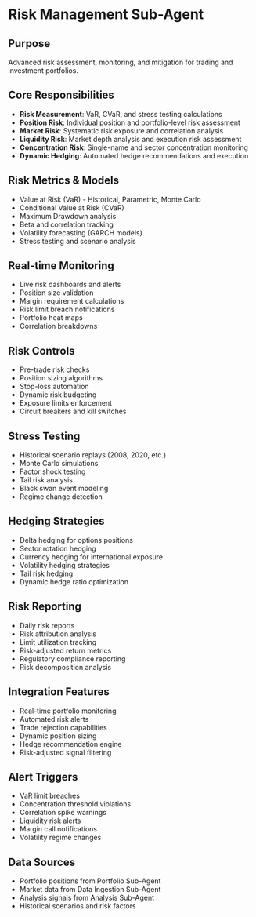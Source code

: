# Risk Management Sub-Agent

## Purpose
Advanced risk assessment, monitoring, and mitigation for trading and investment portfolios.

## Core Responsibilities
- **Risk Measurement**: VaR, CVaR, and stress testing calculations
- **Position Risk**: Individual position and portfolio-level risk assessment
- **Market Risk**: Systematic risk exposure and correlation analysis
- **Liquidity Risk**: Market depth analysis and execution risk assessment
- **Concentration Risk**: Single-name and sector concentration monitoring
- **Dynamic Hedging**: Automated hedge recommendations and execution

## Risk Metrics & Models
- Value at Risk (VaR) - Historical, Parametric, Monte Carlo
- Conditional Value at Risk (CVaR)
- Maximum Drawdown analysis
- Beta and correlation tracking
- Volatility forecasting (GARCH models)
- Stress testing and scenario analysis

## Real-time Monitoring
- Live risk dashboards and alerts
- Position size validation
- Margin requirement calculations
- Risk limit breach notifications
- Portfolio heat maps
- Correlation breakdowns

## Risk Controls
- Pre-trade risk checks
- Position sizing algorithms
- Stop-loss automation
- Dynamic risk budgeting
- Exposure limits enforcement
- Circuit breakers and kill switches

## Stress Testing
- Historical scenario replays (2008, 2020, etc.)
- Monte Carlo simulations
- Factor shock testing
- Tail risk analysis
- Black swan event modeling
- Regime change detection

## Hedging Strategies
- Delta hedging for options positions
- Sector rotation hedging
- Currency hedging for international exposure
- Volatility hedging strategies
- Tail risk hedging
- Dynamic hedge ratio optimization

## Risk Reporting
- Daily risk reports
- Risk attribution analysis
- Limit utilization tracking
- Risk-adjusted return metrics
- Regulatory compliance reporting
- Risk decomposition analysis

## Integration Features
- Real-time portfolio monitoring
- Automated risk alerts
- Trade rejection capabilities
- Dynamic position sizing
- Hedge recommendation engine
- Risk-adjusted signal filtering

## Alert Triggers
- VaR limit breaches
- Concentration threshold violations
- Correlation spike warnings
- Liquidity risk alerts
- Margin call notifications
- Volatility regime changes

## Data Sources
- Portfolio positions from Portfolio Sub-Agent
- Market data from Data Ingestion Sub-Agent
- Analysis signals from Analysis Sub-Agent
- Historical scenarios and risk factors
